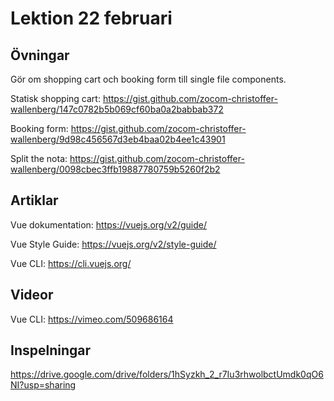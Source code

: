 # Lektion 22 februari

## Övningar

Gör om shopping cart och booking form till single file components.

Statisk shopping cart: https://gist.github.com/zocom-christoffer-wallenberg/147c0782b5b069cf60ba0a2babbab372

Booking form: https://gist.github.com/zocom-christoffer-wallenberg/9d98c456567d3eb4baa02b4ee1c43901

Split the nota: https://gist.github.com/zocom-christoffer-wallenberg/0098cbec3ffb19887780759b5260f2b2

## Artiklar

Vue dokumentation: https://vuejs.org/v2/guide/

Vue Style Guide: https://vuejs.org/v2/style-guide/

Vue CLI: https://cli.vuejs.org/

## Videor

Vue CLI: https://vimeo.com/509686164

## Inspelningar

https://drive.google.com/drive/folders/1hSyzkh_2_r7Iu3rhwolbctUmdk0qO6NI?usp=sharing
